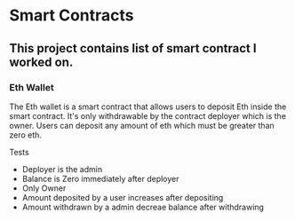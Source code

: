 # Smart Contracts

## This project contains list of smart contract I worked on.

### Eth Wallet 

The Eth wallet is a smart contract that allows users to deposit Eth inside the smart contract. It's only withdrawable by the contract deployer which is the owner. Users can deposit any amount of eth which must be greater than zero eth.

Tests
 - Deployer is the admin
 - Balance is Zero immediately after deployer
 - Only Owner
 - Amount deposited by a user increases after depositing
 - Amount withdrawn by a admin decreae  balance after withdrawing



